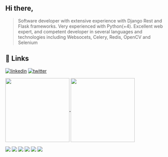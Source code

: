 ## Hi there,
> Software developer with extensive experience with Django Rest and Flask frameworks. Very experienced with Python(+4). Excellent web expert, and competent developer in several languages and technologies including
Websocets, Celery, Redis, OpenCV and Selenium

## 🔗 Links
[![linkedin](https://img.shields.io/badge/linkedin-0A66C2?style=for-the-badge&logo=linkedin&logoColor=white)](https://www.linkedin.com/in/amir-shodmonov-270398201/)
[![twitter](https://img.shields.io/badge/telegram-1DA1F2?style=for-the-badge&logo=telegram&logoColor=white)](https://t.me/a_shodmonov60)
<!-- [![twitter](https://img.shields.io/badge/instagram-1DA1F2?style=for-the-badge&logo=instagram&logoColor=white)](https://www.instagram.com/sobirjon_0576/) -->




<a href="https://github.com/anuraghazra/github-readme-stats">
  <img height=200 align="center" src="https://github-readme-stats.vercel.app/api?username=Shodmonov01" />
</a>
<a href="https://github.com/anuraghazra/convoychat">
  <img height=200 align="center" src="https://github-readme-stats.vercel.app/api/top-langs?username=Shodmonov01&layout=compact&langs_count=8&card_width=320" />
</a>


![](https://img.shields.io/github/stars/pandao/editor.md.svg) 
![](https://img.shields.io/github/forks/pandao/editor.md.svg) 
![](https://img.shields.io/github/tag/pandao/editor.md.svg) 
![](https://img.shields.io/github/release/pandao/editor.md.svg) 
![](https://img.shields.io/github/issues/pandao/editor.md.svg) 
![](https://img.shields.io/bower/v/editor.md.svg)
